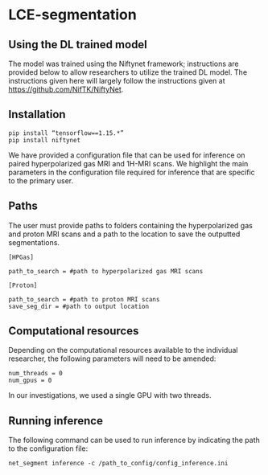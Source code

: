 # LCE-segmentation

## Using the DL trained model

The model was trained using the Niftynet framework; instructions are provided below to allow researchers to utilize the trained DL model. The instructions given here will largely follow the instructions given at https://github.com/NifTK/NiftyNet.

## Installation 

```
pip install “tensorflow==1.15.*”
pip install niftynet
```

We have provided a configuration file that can be used for inference on paired hyperpolarized gas MRI and 1H-MRI scans. We highlight the main parameters in the configuration file required for inference that are specific to the primary user.

## Paths

The user must provide paths to folders containing the hyperpolarized gas and proton MRI scans and a path to the location to save the outputted segmentations.

```
[HPGas]

path_to_search = #path to hyperpolarized gas MRI scans

[Proton]

path_to_search = #path to proton MRI scans
save_seg_dir = #path to output location
```

## Computational resources

Depending on the computational resources available to the individual researcher, the following parameters will need to be amended:

```
num_threads = 0
num_gpus = 0
```

In our investigations, we used a single GPU with two threads.

## Running inference

The following command can be used to run inference by indicating the path to the configuration file:

```
net_segment inference -c /path_to_config/config_inference.ini
```
